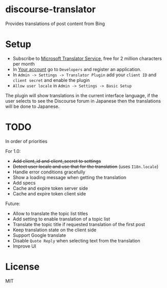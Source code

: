 discourse-translator
====================

Provides translations of post content from Bing

Setup
=====

- Subscribe to [Microsoft Translator Service](https://datamarket.azure.com/dataset/bing/microsofttranslator), free for 2 million characters per month
- In [Your account](https://datamarket.azure.com/account) go to `Developers` and register an application.
- In `Admin -> Settings -> Translator Plugin` add your `client ID` and `client secret` and enable the plugin
- `Allow user locale` in `Admin -> Settings -> Basic Setup`

The plugin will show translations in the current interface language, if the user selects to see the Discourse forum in Japanese then the translations will be done to Japanese.

TODO
====

In order of priorities

For 1.0:

- ~~Add client_id and client_secret to settings~~
- ~~Detect user locale and use that for the translation~~ (uses `I18n.locale`)
- Handle error conditions gracefully
- Show a loading message when getting the translation
- Add specs
- Cache and expire token server side
- Cache and expire token client side

Future:
- Allow to translate the topic list titles
- Add setting to enable translation of a topic list
- Translate the topic title if requested translation of the first post
- Keep translation state on the client side
- Support Google translate
- Disable `Quote Reply` when selecting text from the translation
- Improve UI


License
=======
MIT

